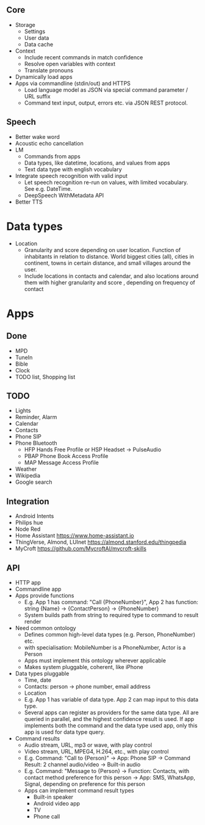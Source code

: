 ## Core
* Storage
  * Settings
  * User data
  * Data cache
* Context
  * Include recent commands in match confidence
  * Resolve open variables with context
  * Translate pronouns
* Dynamically load apps
* Apps via commandline (stdin/out) and HTTPS
   * Load language model as JSON via special command parameter / URL suffix
   * Command text input, output, errors etc. via JSON REST protocol.

## Speech
* Better wake word
* Acoustic echo cancellation
* LM
  * Commands from apps
  * Data types, like datetime, locations, and values from apps
  * Text data type with english vocabulary
* Integrate speech recognition with valid input
  * Let speech recognition re-run on values, with limited vocabulary. See e.g. DateTime.
  * DeepSpeech WithMetadata API
* Better TTS

# Data types
* Location
  * Granularity and score depending on user location. Function of inhabitants in relation to distance. World biggest cities (all), cities in continent, towns in certain distance, and small villages around the user.
  * Include locations in contacts and calendar, and also locations around them with higher granularity and score , depending on frequency of contact

# Apps
## Done
* MPD
* TuneIn
* Bible
* Clock
* TODO list, Shopping list

## TODO
* Lights
* Reminder, Alarm
* Calendar
* Contacts
* Phone SIP
* Phone Bluetooth
  * HFP Hands Free Profile or HSP Headset -> PulseAudio
  * PBAP Phone Book Access Profile
  * MAP Message Access Profile
* Weather
* Wikipedia
* Google search

## Integration
* Android Intents
* Philips hue
* Node Red
* Home Assistant <https://www.home-assistant.io>
* ThingVerse, Almond, LUInet <https://almond.stanford.edu/thingpedia>
* MyCroft <https://github.com/MycroftAI/mycroft-skills>

## API
* HTTP app
* Commandline app
* Apps provide functions
  * E.g. App 1 has command: "Call {PhoneNumber}", App 2 has function: string {Name} -> {ContactPerson} -> {PhoneNumber}
  * System builds path from string to required type to command to result render
* Need common ontology
  * Defines common high-level data types (e.g. Person, PhoneNumber) etc.
  * with specialisation: MobileNumber is a PhoneNumber, Actor is a Person
  * Apps must implement this ontology wherever applicable
  * Makes system pluggable, coherent, like iPhone
* Data types pluggable
  * Time, date
  * Contacts: person -> phone number, email address
  * Location
  * E.g. App 1 has variable of data type. App 2 can map input to this data type.
  * Several apps can register as providers for the same data type. All are queried in parallel, and the highest confidence result is used. If app implements both the command and the data type used app, only this app is used for data type query.
* Command results
  * Audio stream, URL, mp3 or wave, with play control
  * Video stream, URL, MPEG4, H.264, etc., with play control
  * E.g. Command: "Call to {Person}" -> App: Phone SIP -> Command Result: 2 channel audio/video -> Built-in audio
  * E.g. Command: "Message to {Person} -> Function: Contacts, with contact method preference for this person -> App: SMS, WhatsApp, Signal, depending on preference for this person
  * Apps can implement command result types
    * Built-in speaker
    * Android video app
    * TV
    * Phone call
